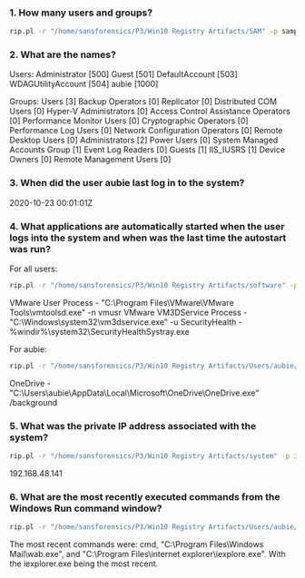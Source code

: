 ### 1. How many users and groups?
```sh
rip.pl -r "/home/sansforensics/P3/Win10 Registry Artifacts/SAM" -p samparse > Q1_2_3.txt
```

### 2. What are the names?


Users:
Administrator [500]
Guest [501]
DefaultAccount [503]
WDAGUtilityAccount [504]
aubie [1000]

Groups:
Users [3]
Backup Operators [0]
Replicator [0]
Distributed COM Users [0]
Hyper-V Administrators [0]
Access Control Assistance Operators [0]
Performance Monitor Users [0]
Cryptographic Operators [0]
Performance Log Users [0]
Network Configuration Operators [0]
Remote Desktop Users [0]
Administrators [2]
Power Users [0]
System Managed Accounts Group [1]
Event Log Readers [0]
Guests [1]
IIS_IUSRS [1]
Device Owners [0]
Remote Management Users [0]

### 3. When did the user aubie last log in to the system?
2020-10-23 00:01:01Z

### 4. What applications are automatically started when the user logs into the system and when was the last time the autostart was run?
For all users:
```sh
rip.pl -r "/home/sansforensics/P3/Win10 Registry Artifacts/software" -p run > Q_4.1.txt
```
VMware User Process - "C:\Program Files\VMware\VMware Tools\vmtoolsd.exe" -n vmusr
VMware VM3DService Process - "C:\Windows\system32\vm3dservice.exe" -u
SecurityHealth - %windir%\system32\SecurityHealthSystray.exe

For aubie:
```sh
rip.pl -r "/home/sansforensics/P3/Win10 Registry Artifacts/Users/aubie/NTUSER.DAT" -p run > Q4.2.txt
```
OneDrive - "C:\Users\aubie\AppData\Local\Microsoft\OneDrive\OneDrive.exe" /background

### 5. What was the private IP address associated with the system?
```sh
rip.pl -r "/home/sansforensics/P3/Win10 Registry Artifacts/system" -p ips > Q_5.txt
```
192.168.48.141 

### 6. What are the most recently executed commands from the Windows Run command window?
```sh
rip.pl -r "/home/sansforensics/P3/Win10 Registry Artifacts/Users/aubie/NTUSER.DAT" -p runmru > Q_6.txt
```
The most recent commands were: cmd, "C:\Program Files\Windows Mail\wab.exe", and "C:\Program Files\internet explorer\iexplore.exe". With the iexplorer.exe being the most recent.









